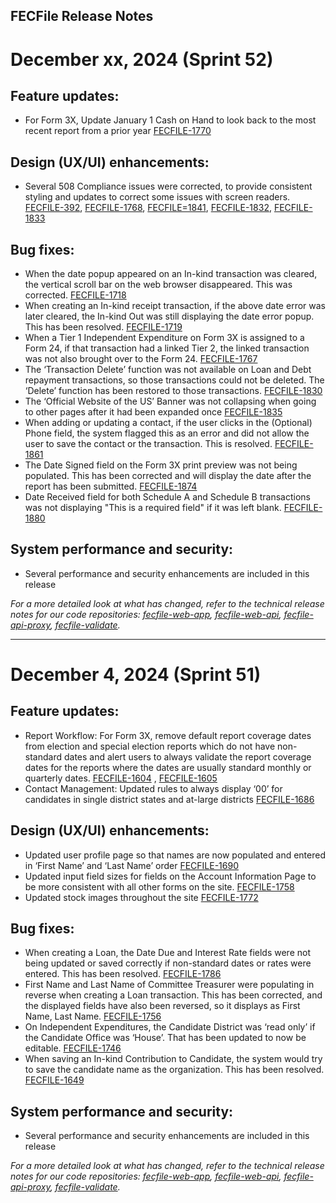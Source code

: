 ## FECFile Release Notes

# December xx, 2024 (Sprint 52)

## Feature updates:

- For Form 3X, Update January 1 Cash on Hand to look back to the most recent report from a prior year [FECFILE-1770](https://fecgov.atlassian.net/browse/FECFILE-1770) 

## Design (UX/UI) enhancements:

- Several 508 Compliance issues were corrected, to provide consistent styling and updates to correct some issues with screen readers.  [FECFILE-392](https://fecgov.atlassian.net/browse/FECFILE-392), [FECFILE-1768](https://fecgov.atlassian.net/browse/FECFILE-1768), [FECFILE=1841](https://fecgov.atlassian.net/browse/FECFILE-1841), [FECFILE-1832](https://fecgov.atlassian.net/browse/FECFILE-1832), [FECFILE-1833](https://fecgov.atlassian.net/browse/FECFILE-1833) 


## Bug fixes:

- When the date popup appeared on an In-kind transaction was cleared, the vertical scroll bar on the web browser disappeared. This was corrected. [FECFILE-1718](https://fecgov.atlassian.net/browse/FECFILE-1718)
- When creating an In-kind receipt transaction, if the above date error was later cleared, the In-kind Out was still displaying the date error popup. This has been resolved. [FECFILE-1719](https://fecgov.atlassian.net/browse/FECFILE-1719)
- When a Tier 1 Independent Expenditure on Form 3X is assigned to a Form 24, if that transaction had a linked Tier 2, the linked transaction was not also brought over to the Form 24. [FECFILE-1767](https://fecgov.atlassian.net/browse/FECFILE-1767)
- The ‘Transaction Delete’ function was not available on Loan and Debt repayment transactions, so those transactions could not be deleted. The ‘Delete’ function has been restored to those transactions. [FECFILE-1830](https://fecgov.atlassian.net/browse/FECFILE-1830)
- The ‘Official Website of the US’ Banner was not collapsing when going to other pages after it had been expanded once [FECFILE-1835](https://fecgov.atlassian.net/browse/FECFILE-1835)
- When adding or updating a contact, if the user clicks in the (Optional) Phone field, the system flagged this as an error and did not allow the user to save the contact or the transaction. This is resolved. [FECFILE-1861](https://fecgov.atlassian.net/browse/FECFILE-1861)
-  The Date Signed field on the Form 3X print preview was not being populated. This has been corrected and will display the date after the report has been submitted. [FECFILE-1874](https://fecgov.atlassian.net/browse/FECFILE-1835)
- Date Received field for both Schedule A and Schedule B transactions was not displaying "This is a required field" if it was left blank. [FECFILE-1880](https://fecgov.atlassian.net/browse/FECFILE-1880) 

## System performance and security:

- Several performance and security enhancements are included in this release

_For a more detailed look at what has changed, refer to the technical release notes for our code repositories: [fecfile-web-app](https://github.com/fecgov/fecfile-web-app/releases), [fecfile-web-api](https://github.com/fecgov/fecfile-web-api/releases), [fecfile-api-proxy](https://github.com/fecgov/fecfile-api-proxy/releases), [fecfile-validate](https://github.com/fecgov/fecfile-validate/releases)._




----

# December 4, 2024 (Sprint 51)

## Feature updates:

- Report Workflow: For Form 3X, remove default report coverage dates from election and special election reports which do not have non-standard dates and alert users to always validate the report coverage dates for the reports where the dates are usually standard monthly or quarterly dates. [FECFILE-1604](https://fecgov.atlassian.net/browse/FECFILE-1604) , [FECFILE-1605](https://fecgov.atlassian.net/browse/FECFILE-1605)
- Contact Management: Updated rules to always display ‘00’ for candidates in single district states and at-large districts [FECFILE-1686](https://fecgov.atlassian.net/browse/FECFILE-1686)

## Design (UX/UI) enhancements:

- Updated user profile page so that names are now populated and entered in ‘First Name’ and ‘Last Name’ order [FECFILE-1690](https://fecgov.atlassian.net/browse/FECFILE-1690)
- Updated input field sizes for fields on the Account Information Page to be more consistent with all other forms on the site. [FECFILE-1758](https://fecgov.atlassian.net/browse/FECFILE-1758)
- Updated stock images throughout the site [FECFILE-1772](https://fecgov.atlassian.net/browse/FECFILE-1772)

## Bug fixes:

- When creating a Loan, the Date Due and Interest Rate fields were not being updated or saved correctly if non-standard dates or rates were entered. This has been resolved. [FECFILE-1786](https://fecgov.atlassian.net/browse/FECFILE-1786)
- First Name and Last Name of Committee Treasurer were populating in reverse when creating a Loan transaction. This has been corrected, and the displayed fields have also been reversed, so it displays as First Name, Last Name. [FECFILE-1756](https://fecgov.atlassian.net/browse/FECFILE-1756)
- On Independent Expenditures, the Candidate District was ‘read only’ if the Candidate Office was ‘House’. That has been updated to now be editable. [FECFILE-1746](https://fecgov.atlassian.net/browse/FECFILE-1746)
- When saving an In-kind Contribution to Candidate, the system would try to save the candidate name as the organization. This has been resolved. [FECFILE-1649](https://fecgov.atlassian.net/browse/FECFILE-1649) 

## System performance and security:

- Several performance and security enhancements are included in this release

_For a more detailed look at what has changed, refer to the technical release notes for our code repositories: [fecfile-web-app](https://github.com/fecgov/fecfile-web-app/releases), [fecfile-web-api](https://github.com/fecgov/fecfile-web-api/releases), [fecfile-api-proxy](https://github.com/fecgov/fecfile-api-proxy/releases), [fecfile-validate](https://github.com/fecgov/fecfile-validate/releases)._

